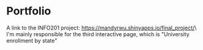 # Portfolio
A link to the INFO201 project: <https://mandyrwu.shinyapps.io/final_project/>\\
I'm mainly responsible for the third interactive page, which is "University enrollment by state"

